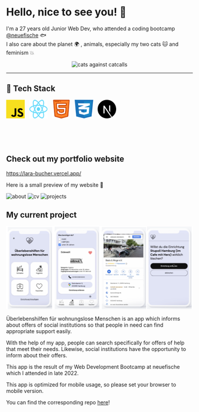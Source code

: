 # Hello, nice to see you! 👋

I'm a 27 years old Junior Web Dev, who attended a coding bootcamp <a href="https://www.neuefische.de/?utm_source=sea_google&utm_medium=search&utm_campaign=brand_neue_fische_bundesweit&gclid=EAIaIQobChMIg72YpJSh-gIV2o9oCR0TJwTmEAAYASAAEgKK9vD_BwE" target="_blank"> @neuefische</a> 🐟 
<br/>I also care about the planet 🌍 , animals, especially my two cats  :cat: and feminism :collision:
<br/>
<p align="center">
  <img src="https://ih1.redbubble.net/image.245909819.7304/st,small,507x507-pad,600x600,f8f8f8.u1.jpg" alt="cats against catcalls" width="200" />
</p>

---
## 🧰 Tech Stack



<img  src="https://github.com/kevintomas1995/kevintomas1995/blob/main/assests/javascript.png" width="50" height="50"/> &nbsp;
<img  src="https://github.com/kevintomas1995/kevintomas1995/blob/main/assests/react.png" width="50" height="50"/> &nbsp;
<img  src="https://github.com/kevintomas1995/kevintomas1995/blob/main/assests/html.png" width="50" height="50"/> &nbsp;
<img  src="https://github.com/kevintomas1995/kevintomas1995/blob/main/assests/css.png" width="50" height="50"/> &nbsp;
<img  src="https://github.com/kevintomas1995/kevintomas1995/blob/main/assests/next.png" width="50" height="50"/> &nbsp;

<br />
<br />
<br />

## Check out my portfolio website

<a href="https://lara-bucher.vercel.app/" target="_blank">https://lara-bucher.vercel.app/</a>

Here is a small preview of my website 🚀


![about](https://github.com/BucherLara/BucherLara/assets/112871731/b5a96e9a-9774-49e8-ad18-b337269a1d42)
![cv](https://github.com/BucherLara/BucherLara/assets/112871731/36da59be-ded5-4227-b379-84f14028c6a0)
![projects](https://github.com/BucherLara/BucherLara/assets/112871731/94bc4dfc-509c-4dc6-945c-6f76aa33922e)






## My current project 

![Uberlebenshilfen für wohnungslose Menschen-App](https://github.com/BucherLara/Capstone-Project/blob/main/public/img/Ueberlebenshilfen-App.png)

Überlebenshilfen für wohnungslose Menschen is an app which informs about offers of social institutions so that people in need can find appropriate support easily.

With the help of my app, people can search specifically for offers of help that meet their needs. Likewise, social institutions have the opportunity to inform about their offers.


This app is the result of my Web Development Bootcamp at neuefische which I attended in late 2022.


This app is optimized for mobile usage, so please set your browser to mobile version.

You can find the corresponding repo [here](https://github.com/BucherLara/Capstone-Project)!




